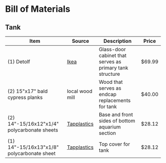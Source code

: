 # Bill of Materials

## Tank

Item | Source | Description | Price
--- | --- | --- | --- 
(1) Detolf | [Ikea](http://www.ikea.com/us/en/catalog/products/10119206/]) | Glass-door cabinet that serves as primary tank structure | $69.99
(2) 15"x17" bald cypress planks | local wood mill | Wood that serves as endcap replacements for tank | $40.00
(2) 14"-15/16x12"x1/4" polycarbonate sheets | [Tapplastics](http://www.tapplastics.com/product/plastics/cut_to_size_plastic/polycarbonate_sheets/516) | Base and front sides of bottom aquarium section | $28.12
(1) 14"-15/16x13"x1/8" polycarbonate sheet | [Tapplastics](http://www.tapplastics.com/product/plastics/cut_to_size_plastic/polycarbonate_sheets/516) | Top cover for tank | $28.12

